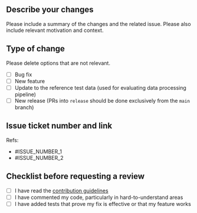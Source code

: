 ## Describe your changes

Please include a summary of the changes and the related issue. Please also include relevant motivation and context.

## Type of change

Please delete options that are not relevant.

- [ ] Bug fix
- [ ] New feature
- [ ] Update to the reference test data (used for evaluating data processing pipeline)
- [ ] New release (PRs into `release` should be done exclusively from the `main` branch)

## Issue ticket number and link

<!-- add all related issues to the list below -->
Refs:
- #ISSUE_NUMBER_1
- #ISSUE_NUMBER_2

## Checklist before requesting a review

- [ ] I have read the [contribution guidelines](https://github.com/biomarkersParkinson/paradigma/blob/main/CONTRIBUTING.md)
- [ ] I have commented my code, particularly in hard-to-understand areas
- [ ] I have added tests that prove my fix is effective or that my feature works
